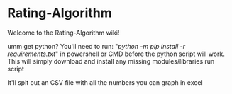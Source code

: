 # Rating-Algorithm
Welcome to the Rating-Algorithm wiki!

umm
get python?
You'll need to run: "*python -m pip install -r requirements.txt*" in powershell or CMD before the python script will work. This will simply download and install any missing modules/libraries
run script

It'll spit out an CSV file with all the numbers you can graph in excel
